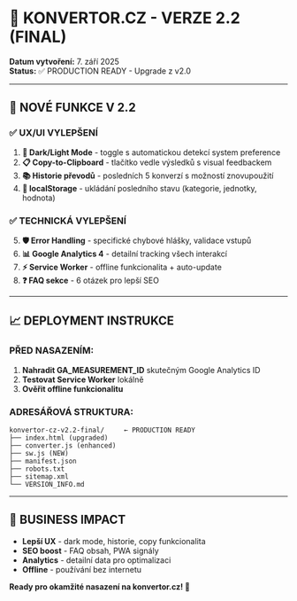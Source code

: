 # 🎯 KONVERTOR.CZ - VERZE 2.2 (FINAL)

**Datum vytvoření:** 7. září 2025  
**Status:** ✅ PRODUCTION READY - Upgrade z v2.0

---

## 🚀 NOVÉ FUNKCE V 2.2

### ✅ UX/UI VYLEPŠENÍ
1. **🌙 Dark/Light Mode** - toggle s automatickou detekcí system preference
2. **📋 Copy-to-Clipboard** - tlačítko vedle výsledků s visual feedbackem
3. **📚 Historie převodů** - posledních 5 konverzí s možností znovupoužití
4. **💾 localStorage** - ukládání posledního stavu (kategorie, jednotky, hodnota)

### ✅ TECHNICKÁ VYLEPŠENÍ
5. **🛡️ Error Handling** - specifické chybové hlášky, validace vstupů
6. **📊 Google Analytics 4** - detailní tracking všech interakcí
7. **⚡ Service Worker** - offline funkcionalita + auto-update
8. **❓ FAQ sekce** - 6 otázek pro lepší SEO

---

## 📈 DEPLOYMENT INSTRUKCE

### PŘED NASAZENÍM:
1. **Nahradit GA_MEASUREMENT_ID** skutečným Google Analytics ID
2. **Testovat Service Worker** lokálně
3. **Ověřit offline funkcionalitu**

### ADRESÁŘOVÁ STRUKTURA:
```
konvertor-cz-v2.2-final/     ← PRODUCTION READY
├── index.html (upgraded)
├── converter.js (enhanced) 
├── sw.js (NEW)
├── manifest.json
├── robots.txt
├── sitemap.xml
└── VERSION_INFO.md
```

---

## 🎯 BUSINESS IMPACT

- **Lepší UX** - dark mode, historie, copy funkcionalita
- **SEO boost** - FAQ obsah, PWA signály
- **Analytics** - detailní data pro optimalizaci
- **Offline** - používání bez internetu

**Ready pro okamžité nasazení na konvertor.cz! 🚀**